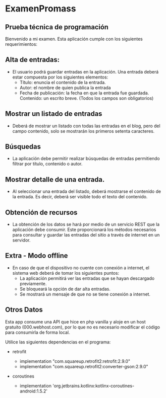 # ExamenPromass
## Prueba técnica de programación
Bienvenido a mi examen. Esta aplicación cumple con los siguientes requerimientos:
## Alta de entradas:
- El usuario podrá guardar entradas en la aplicación. Una entrada deberá estar
compuesta por los siguientes elementos:
  - Título: enuncia el contenido de la entrada.
  - Autor: el nombre de quien publica la entrada
  - Fecha de publicación: la fecha en que la entrada fue guardada.
Contenido: un escrito breve.
(Todos los campos son obligatorios)

## Mostrar un listado de entradas
- Deberá de mostrar un listado con todas las entradas en el blog, pero del campo
contenido, solo se mostrarán los primeros setenta caracteres.
## Búsquedas
- La aplicación debe permitir realizar búsquedas de entradas permitiendo filtrar por
título, contenido o autor.
## Mostrar detalle de una entrada.
- Al seleccionar una entrada del listado, deberá mostrarse el contenido de la
entrada. Es decir, deberá ser visible todo el texto del contenido.
## Obtención de recursos
- La obtención de los datos se hará por medio de un servicio REST que la
aplicación debe consumir. Este proporcionará los métodos necesarios para
consultar y guardar las entradas del sitio a través de internet en un servidor.
## Extra - Modo offline
- En caso de que el dispositivo no cuente con conexión a internet, el sistema web
deberá de tomar los siguientes puntos:
  - La aplicación permitirá ver las entradas que se hayan descargado previamente.
  - Se bloqueará la opción de dar alta entradas.
  - Se mostrará un mensaje de que no se tiene conexión a internet.
 
## Otros Datos

Esta app consume una API que hice en php vanilla y aloje en un host gratuito (000.webhost.com), por lo que no es necesario modificar el código para consumirla de forma local.

Utilice las siguientes dependencias en el programa:

- retrofit
    - implementation "com.squareup.retrofit2:retrofit:2.9.0"
    - implementation "com.squareup.retrofit2:converter-gson:2.9.0"

- coroutines
    - implementation 'org.jetbrains.kotlinx:kotlinx-coroutines-android:1.5.2'

